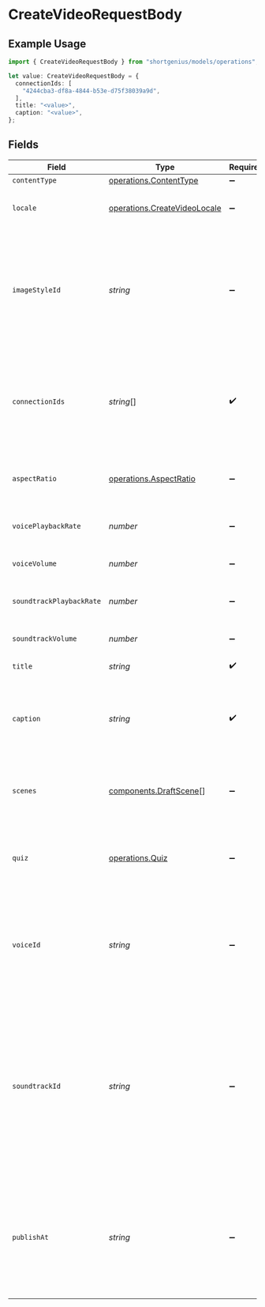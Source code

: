 # CreateVideoRequestBody

## Example Usage

```typescript
import { CreateVideoRequestBody } from "shortgenius/models/operations";

let value: CreateVideoRequestBody = {
  connectionIds: [
    "4244cba3-df8a-4844-b53e-d75f38039a9d",
  ],
  title: "<value>",
  caption: "<value>",
};
```

## Fields

| Field                                                                                                                                                                                                                                                          | Type                                                                                                                                                                                                                                                           | Required                                                                                                                                                                                                                                                       | Description                                                                                                                                                                                                                                                    |
| -------------------------------------------------------------------------------------------------------------------------------------------------------------------------------------------------------------------------------------------------------------- | -------------------------------------------------------------------------------------------------------------------------------------------------------------------------------------------------------------------------------------------------------------- | -------------------------------------------------------------------------------------------------------------------------------------------------------------------------------------------------------------------------------------------------------------- | -------------------------------------------------------------------------------------------------------------------------------------------------------------------------------------------------------------------------------------------------------------- |
| `contentType`                                                                                                                                                                                                                                                  | [operations.ContentType](../../models/operations/contenttype.md)                                                                                                                                                                                               | :heavy_minus_sign:                                                                                                                                                                                                                                             | N/A                                                                                                                                                                                                                                                            |
| `locale`                                                                                                                                                                                                                                                       | [operations.CreateVideoLocale](../../models/operations/createvideolocale.md)                                                                                                                                                                                   | :heavy_minus_sign:                                                                                                                                                                                                                                             | Locale for the generated video.                                                                                                                                                                                                                                |
| `imageStyleId`                                                                                                                                                                                                                                                 | *string*                                                                                                                                                                                                                                                       | :heavy_minus_sign:                                                                                                                                                                                                                                             | The ID of the image style to use. Use the [List image styles](#tag/images/GET/presets/{type}) endpoint to get a list of available image styles. If left empty, the AI chooses.                                                                                 |
| `connectionIds`                                                                                                                                                                                                                                                | *string*[]                                                                                                                                                                                                                                                     | :heavy_check_mark:                                                                                                                                                                                                                                             | List of publishing connection ids. Use the [List connections](#tag/connections/GET) endpoint to get a list of available connections                                                                                                                            |
| `aspectRatio`                                                                                                                                                                                                                                                  | [operations.AspectRatio](../../models/operations/aspectratio.md)                                                                                                                                                                                               | :heavy_minus_sign:                                                                                                                                                                                                                                             | Aspect ratio of the video. Not required for News videos.                                                                                                                                                                                                       |
| `voicePlaybackRate`                                                                                                                                                                                                                                            | *number*                                                                                                                                                                                                                                                       | :heavy_minus_sign:                                                                                                                                                                                                                                             | Voice playback speed percentage.                                                                                                                                                                                                                               |
| `voiceVolume`                                                                                                                                                                                                                                                  | *number*                                                                                                                                                                                                                                                       | :heavy_minus_sign:                                                                                                                                                                                                                                             | Voice volume percentage.                                                                                                                                                                                                                                       |
| `soundtrackPlaybackRate`                                                                                                                                                                                                                                       | *number*                                                                                                                                                                                                                                                       | :heavy_minus_sign:                                                                                                                                                                                                                                             | Soundtrack playback speed percentage.                                                                                                                                                                                                                          |
| `soundtrackVolume`                                                                                                                                                                                                                                             | *number*                                                                                                                                                                                                                                                       | :heavy_minus_sign:                                                                                                                                                                                                                                             | Soundtrack volume percentage.                                                                                                                                                                                                                                  |
| `title`                                                                                                                                                                                                                                                        | *string*                                                                                                                                                                                                                                                       | :heavy_check_mark:                                                                                                                                                                                                                                             | The title of the video.                                                                                                                                                                                                                                        |
| `caption`                                                                                                                                                                                                                                                      | *string*                                                                                                                                                                                                                                                       | :heavy_check_mark:                                                                                                                                                                                                                                             | The description shown beside the video when posted to social media.                                                                                                                                                                                            |
| `scenes`                                                                                                                                                                                                                                                       | [components.DraftScene](../../models/components/draftscene.md)[]                                                                                                                                                                                               | :heavy_minus_sign:                                                                                                                                                                                                                                             | A list of scenes that make up the video. Not required for Quiz videos                                                                                                                                                                                          |
| `quiz`                                                                                                                                                                                                                                                         | [operations.Quiz](../../models/operations/quiz.md)                                                                                                                                                                                                             | :heavy_minus_sign:                                                                                                                                                                                                                                             | Quiz content to be converted into a single video. Required for Quiz videos.                                                                                                                                                                                    |
| `voiceId`                                                                                                                                                                                                                                                      | *string*                                                                                                                                                                                                                                                       | :heavy_minus_sign:                                                                                                                                                                                                                                             | The voice to use for speech generation. See the [List voices](#tag/voices/GET/voices) endpoint. If left empty, the AI chooses.                                                                                                                                 |
| `soundtrackId`                                                                                                                                                                                                                                                 | *string*                                                                                                                                                                                                                                                       | :heavy_minus_sign:                                                                                                                                                                                                                                             | Id of the soundtrack to use for background music. See the [List music](#tag/music/GET/music/genres) endpoint for available genres, and the [List music tracks](#tag/music/GET/music/tracks) endpoint for available soundtracks. If left empty, the AI chooses. |
| `publishAt`                                                                                                                                                                                                                                                    | *string*                                                                                                                                                                                                                                                       | :heavy_minus_sign:                                                                                                                                                                                                                                             | Scheduled time for publishing the video. Format in ISO 8601. If left empty, it will be published 1 hour after the video is created.                                                                                                                            |